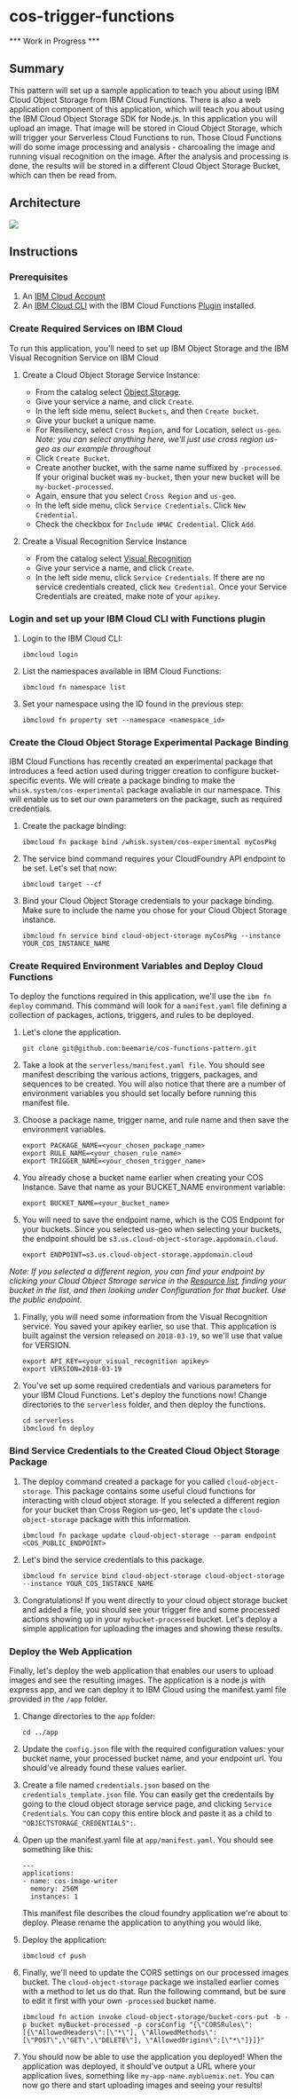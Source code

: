 # cos-trigger-functions
*** Work in Progress ***
## Summary
This pattern will set up a sample application to teach you about using IBM Cloud Object Storage from IBM Cloud Functions. There is also a web application component of this application, which will teach you about using the IBM Cloud Object Storage SDK for Node.js. In this application you will upload an image. That image will be stored in Cloud Object Storage, which will trigger your Serverless Cloud Functions to run. Those Cloud Functions will do some image processing and analysis - charcoaling the image and running visual recognition on the image. After the analysis and processing is done, the results will be stored in a different Cloud Object Storage Bucket, which can then be read from.

## Architecture
   ![](images/architecture.png)

## Instructions
### Prerequisites
1. An [IBM Cloud Account](https://cloud.ibm.com/register)
1. An [IBM Cloud CLI](https://cloud.ibm.com/docs/cli/reference/ibmcloud?topic=cloud-cli-install-ibmcloud-cli#install_use) with the IBM Cloud Functions [Plugin](https://cloud.ibm.com/docs/openwhisk?topic=cloud-functions-cli_install) installed.

### Create Required Services on IBM Cloud
To run this application, you'll need to set up IBM Object Storage and the IBM Visual Recognition Service on IBM Cloud
1. Create a Cloud Object Storage Service Instance:
    * From the catalog select [Object Storage](https://cloud.ibm.com/catalog/services/cloud-object-storage).
    * Give your service a name, and click `Create`.
    * In the left side menu, select `Buckets`, and then `Create bucket`.
    * Give your bucket a unique name. 
    * For Resiliency, select `Cross Region`, and for Location, select `us-geo`. *Note: you can select anything here, we'll just use cross region us-geo as our example throughout*
    * Click `Create Bucket`.
    * Create another bucket, with the same name suffixed by `-processed`. If your original bucket was `my-bucket`, then your new bucket will be `my-bucket-processed`.
    * Again, ensure that you select `Cross Region` and `us-geo`.
    * In the left side menu, click `Service Credentials`. Click `New Credential`.
    * Check the checkbox for `Include HMAC Credential`. Click `Add`.

1. Create a Visual Recognition Service Instance
    * From the catalog select [Visual Recognition](https://cloud.ibm.com/catalog/services/visual-recognition)
    * Give your service a name, and click `Create`.
    * In the left side menu, click `Service Credentials`. If there are no service credentials created, click `New Credential`. Once your Service Credentials are created, make note of your `apikey`.

### Login and set up your IBM Cloud CLI with Functions plugin
1. Login to the IBM Cloud CLI:
    ```
    ibmcloud login
    ```

1. List the namespaces available in IBM Cloud Functions:
    ```
    ibmcloud fn namespace list
    ```

1. Set your namespace using the ID found in the previous step:
    ```
    ibmcloud fn property set --namespace <namespace_id>
    ```

### Create the Cloud Object Storage Experimental Package Binding
IBM Cloud Functions has recently created an experimental package that introduces a feed action used during trigger creation to configure bucket-specific events. We will create a package binding to make the `whisk.system/cos-experimental` package avaliable in our namespace. This will enable us to set our own parameters on the package, such as required credentials.

1. Create the package binding:
    ```
    ibmcloud fn package bind /whisk.system/cos-experimental myCosPkg
    ```

1. The service bind command requires your CloudFoundry API endpoint to be set. Let's set that now:
    ```
    ibmcloud target --cf
    ```

1. Bind your Cloud Object Storage credentials to your package binding. Make sure to include the name you chose for your Cloud Object Storage instance.
    ```
    ibmcloud fn service bind cloud-object-storage myCosPkg --instance YOUR_COS_INSTANCE_NAME
    ```

### Create Required Environment Variables and Deploy Cloud Functions
To deploy the functions required in this application, we'll use the `ibm fn deploy` command. This command will look for a `manifest.yaml` file defining a collection of packages, actions, triggers, and rules to be deployed. 
1. Let's clone the application.
    ```
    git clone git@github.com:beemarie/cos-functions-pattern.git
    ```

1. Take a look at the `serverless/manifest.yaml file`. You should see manifest describing the various actions, triggers, packages, and sequences to be created. You will also notice that there are a number of environment variables you should set locally before running this manifest file.

1. Choose a package name, trigger name, and rule name and then save the environment variables.
    ```
    export PACKAGE_NAME=<your_chosen_package_name>
    export RULE_NAME=<your_chosen_rule_name>
    export TRIGGER_NAME=<your_chosen_trigger_name>
    ```

1. You already chose a bucket name earlier when creating your COS Instance. Save that name as your BUCKET_NAME environment variable:
    ```
    export BUCKET_NAME=<your_bucket_name>
    ```

1. You will need to save the endpoint name, which is the COS Endpoint for your buckets. Since you selected us-geo when selecting your buckets, the endpoint should be `s3.us.cloud-object-storage.appdomain.cloud`. 

    ```
    export ENDPOINT=s3.us.cloud-object-storage.appdomain.cloud
    ```

*Note: If you selected a different region, you can find your endpoint by clicking your Cloud Object Storage service in the [Resource list](https://cloud.ibm.com/resources?groups=storage), finding your bucket in the list, and then looking under Configuration for that bucket. Use the public endpoint.*

1. Finally, you will need some information from the Visual Recognition service.  You saved your apikey earlier, so use that. This application is built against the version released on `2018-03-19`, so we'll use that value for VERSION.
    ```
    export API_KEY=<your_visual_recognition apikey>
    export VERSION=2018-03-19
    ```

1. You've set up some required credentials and various parameters for your IBM Cloud Functions. Let's deploy the functions now! Change directories to the `serverless` folder, and then deploy the functions.
    ```
    cd serverless
    ibmcloud fn deploy
    ```

### Bind Service Credentials to the Created Cloud Object Storage Package
1. The deploy command created a package for you called `cloud-object-storage`. This package contains some useful cloud functions for interacting with cloud object storage. If you selected a different region for your bucket than Cross Region us-geo, let's update the `cloud-object-storage` package with this information.
    ```
    ibmcloud fn package update cloud-object-storage --param endpoint <COS_PUBLIC_ENDPOINT>
    ```

1. Let's bind the service credentials to this package.
    ```
    ibmcloud fn service bind cloud-object-storage cloud-object-storage --instance YOUR_COS_INSTANCE_NAME
    ```

1. Congratulations! If you went directly to your cloud object storage bucket and added a file, you should see your trigger fire and some processed actions showing up in your `mybucket-processed` bucket. Let's deploy a simple application for uploading the images and showing these results.

### Deploy the Web Application
Finally, let's deploy the web application that enables our users to upload images and see the resulting images. The application is a node.js with express app, and we can deploy it to IBM Cloud using the manifest.yaml file provided in the `/app` folder.
1. Change directories to the `app` folder:
    ```
    cd ../app
    ```
  
1. Update the `config.json` file with the required configuration values: your bucket name, your processed bucket name, and your endpoint url. You should've already found these values earlier.

1. Create a file named `credentials.json` based on the `credentials_template.json` file. You can easily get the credentails by going to the cloud object storage service page, and clicking `Service Credentials`. You can copy this entire block and paste it as a child to `"OBJECTSTORAGE_CREDENTIALS":`.

1. Open up the manifest.yaml file at `app/manifest.yaml`. You should see something like this:
    ```
    ---
    applications:
    - name: cos-image-writer
      memory: 256M
      instances: 1
    ```

    This manifest file describes the cloud foundry application we're about to deploy. Please rename the application to anything you would like. 

1. Deploy the application:
    ```
    ibmcloud cf push
    ```

1. Finally, we'll need to update the CORS settings on our processed images bucket.  The `cloud-object-storage` package we installed earlier comes with a method to let us do that. Run the following command, but be sure to edit it first with your own `-processed` bucket name.
    ```
    ibmcloud fn action invoke cloud-object-storage/bucket-cors-put -b -p bucket myBucket-processed -p corsConfig "{\"CORSRules\":[{\"AllowedHeaders\":[\"*\"], \"AllowedMethods\":[\"POST\",\"GET\",\"DELETE\"], \"AllowedOrigins\":[\"*\"]}]}"
    ```

1. You should now be able to use the application you deployed! When the application was deployed, it should've output a URL where your application lives, something like `my-app-name.mybluemix.net`. You can now go there and start uploading images and seeing your results!